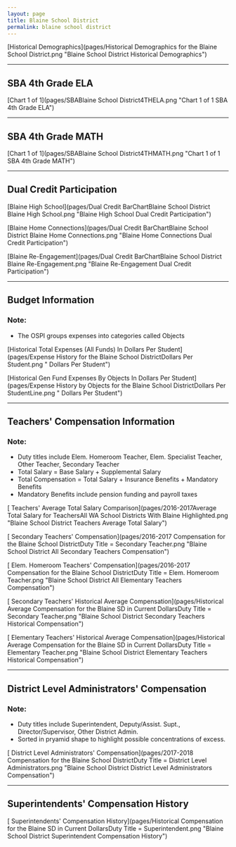 ```yaml
---
layout: page
title: Blaine School District
permalink: blaine school district
---
```



[Historical Demographics](pages/Historical Demographics for the Blaine School District.png "Blaine School District Historical Demographics")

___

## SBA 4th Grade ELA

[Chart 1 of 1](pages/SBABlaine School District4THELA.png "Chart 1 of 1 SBA 4th Grade ELA")


___

## SBA 4th Grade MATH

[Chart 1 of 1](pages/SBABlaine School District4THMATH.png "Chart 1 of 1 SBA 4th Grade MATH")


___

## Dual Credit Participation

[Blaine High School](pages/Dual Credit BarChartBlaine School District Blaine High School.png "Blaine High School Dual Credit Participation")

[Blaine Home Connections](pages/Dual Credit BarChartBlaine School District Blaine Home Connections.png "Blaine Home Connections Dual Credit Participation")

[Blaine Re-Engagement](pages/Dual Credit BarChartBlaine School District Blaine Re-Engagement.png "Blaine Re-Engagement Dual Credit Participation")


___

## Budget Information
### Note:
- The OSPI groups expenses into categories called Objects

[Historical Total Expenses (All Funds) In Dollars Per Student](pages/Expense History for the Blaine School DistrictDollars Per Student.png " Dollars Per Student")

[Historical Gen Fund Expenses By Objects In Dollars Per Student](pages/Expense History by Objects for the Blaine School DistrictDollars Per StudentLine.png " Dollars Per Student")


___

## Teachers' Compensation Information
### Note:
- Duty titles include Elem. Homeroom Teacher, Elem. Specialist Teacher, Other Teacher, Secondary Teacher
- Total Salary = Base Salary + Supplemental Salary
- Total Compensation = Total Salary + Insurance Benefits + Mandatory Benefits
- Mandatory Benefits include pension funding and payroll taxes

[ Teachers' Average Total Salary Comparison](pages/2016-2017Average Total Salary for TeachersAll WA School Districts With Blaine Highlighted.png "Blaine School District Teachers Average Total Salary")

[ Secondary Teachers' Compensation](pages/2016-2017 Compensation for the Blaine School DistrictDuty Title = Secondary Teacher.png "Blaine School District All Secondary Teachers Compensation")

[ Elem. Homeroom Teachers' Compensation](pages/2016-2017 Compensation for the Blaine School DistrictDuty Title = Elem. Homeroom Teacher.png "Blaine School District All Elementary Teachers Compensation")

[ Secondary Teachers' Historical Average Compensation](pages/Historical Average Compensation for the Blaine SD in Current DollarsDuty Title = Secondary Teacher.png "Blaine School District Secondary Teachers Historical Compensation")

[ Elementary Teachers' Historical Average Compensation](pages/Historical Average Compensation for the Blaine SD in Current DollarsDuty Title = Elementary Teacher.png "Blaine School District Elementary Teachers Historical Compensation")


___

## District Level Administrators' Compensation

### Note:
- Duty titles include Superintendent, Deputy/Assist. Supt., Director/Supervisor, Other District Admin.
- Sorted in pryamid shape to highlight possible concentrations of excess.

[ District Level Administrators' Compensation](pages/2017-2018 Compensation for the Blaine School DistrictDuty Title = District Level Administrators.png "Blaine School District District Level Administrators Compensation")


___

## Superintendents' Compensation History

[ Superintendents' Compensation History](pages/Historical Compensation for the Blaine SD in Current DollarsDuty Title = Superintendent.png "Blaine School District Superintendent Compensation History")

